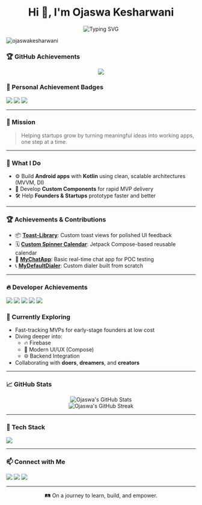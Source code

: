 <h1 align="center">Hi 👋, I'm Ojaswa Kesharwani</h1>

<p align="center">
  <img src="https://readme-typing-svg.herokuapp.com?font=Fira+Code&size=22&pause=1000&color=00F7FF&center=true&vCenter=true&width=700&lines=Android+Developer;Empowering+Startups+with+Purposeful+Apps;Turning+Ideas+into+Real+World+Solutions;Techlead+@Ninjafarm" alt="Typing SVG" />
</p>

<p align="left">
  <img src="https://komarev.com/ghpvc/?username=ojaswakesharwani&label=Profile%20views&color=0e75b6&style=flat" alt="ojaswakesharwani" />
</p>

### 🏆 GitHub Achievements

<p align="center">
  <img src="https://github-profile-trophy.vercel.app/?username=ojaswakesharwani&theme=onedark&no-frame=true&no-bg=true&margin-w=15" />
</p>


### 🧱 Personal Achievement Badges
<p align="left">
  <img src="https://img.shields.io/badge/Hacktoberfest-2024-orange?style=flat-square" />
  <img src="https://img.shields.io/badge/Mentor-Open%20Source-blue?style=flat-square" />
  <img src="https://img.shields.io/badge/Top%20Contributor-March-green?style=flat-square" />
</p>


---

### 🚀 Mission
> Helping startups grow by turning meaningful ideas into working apps, one step at a time.

---

### 🔧 What I Do
- ⚙️ Build **Android apps** with **Kotlin** using clean, scalable architectures (MVVM, DI)
- 🧩 Develop **Custom Components** for rapid MVP delivery
- 🛠️ Help **Founders & Startups** prototype faster and better

---

### 🏆 Achievements & Contributions
- 📦 [**Toast-Library**](#): Custom toast views for polished UI feedback
- 🗓️ [**Custom Spinner Calendar**](#): Jetpack Compose-based reusable calendar
- 💬 [**MyChatApp**](#): Basic real-time chat app for POC testing
- 📞 [**MyDefaultDialer**](#): Custom dialer built from scratch

---


### 🔥 Developer Achievements

<p align="left">
  <img src="https://img.shields.io/badge/Pull%20Shark-Merged%20PRs-blue?style=for-the-badge&logo=github" />
  <img src="https://img.shields.io/badge/YOLO-Took%20Big%20Risks-yellow?style=for-the-badge&logo=github" />
  <img src="https://img.shields.io/badge/Contributor-Open%20Source-green?style=for-the-badge&logo=github" />
  <img src="https://img.shields.io/badge/StackOverflow-Helpful%20Answers-orange?style=for-the-badge&logo=stackoverflow" />
  <img src="https://img.shields.io/badge/Hacktoberfest-Completed%202024-ff69b4?style=for-the-badge&logo=hackthebox" />
</p>


### 🌱 Currently Exploring
- Fast-tracking MVPs for early-stage founders at low cost
- Diving deeper into:
  - 🔥 Firebase
  - 🎨 Modern UI/UX (Compose)
  - 🌐 Backend Integration
- Collaborating with **doers**, **dreamers**, and **creators**

---

### 📈 GitHub Stats

<p align="center">
  <img src="https://github-readme-stats.vercel.app/api?username=ojaswakesharwani&show_icons=true&theme=radical" alt="Ojaswa's GitHub Stats" />
  <br/>
  <img src="https://github-readme-streak-stats.herokuapp.com/?user=ojaswakesharwani&theme=radical" alt="Ojaswa's GitHub Streak" />
</p>

---

### 🧰 Tech Stack
<p align="left">
  <img src="https://skillicons.dev/icons?i=kotlin,androidstudio,firebase,java,git,github,figma" />
</p>

---

### 📫 Connect with Me
<p align="left">
  <a href="mailto:ojaswakesharwani@gmail.com"><img src="https://img.shields.io/badge/Gmail-D14836?style=flat&logo=gmail&logoColor=white" /></a>
  <a href="https://www.linkedin.com/in/ojaswa-kesharwani-b2435927b/"><img src="https://img.shields.io/badge/LinkedIn-blue?style=flat&logo=linkedin&logoColor=white" /></a>
  <a href="https://www.instagram.com/ojaswakesharwani__/"><img src="https://img.shields.io/badge/Instagram-E4405F?style=flat&logo=instagram&logoColor=white" /></a>
</p>

---

<p align="center">
  🛤️ On a journey to learn, build, and empower.
</p>
